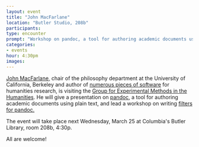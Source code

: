 ```yaml
---
layout: event
title: "John MacFarlane"
location: "Butler Studio, 208b"
participants:
type: encounter
prompt: "Workshop on pandoc, a tool for authoring academic documents using plain text, by its author John MacFarlane, chair of philosophy at University of California, Berkeley"
categories:
- events
hour: 4:30pm
images:
---
```


[John MacFarlane,](http://johnmacfarlane.net/) chair of the philosophy department at the University of California, Berkeley and author of [numerous pieces of software](http://johnmacfarlane.net/tools) for humanities research, is visiting the [Group for Experimental Methods in the Humanities](http://xpmeth.plaintext.io/).  He will give a presentation on [pandoc](http://programminghistorian.org/lessons/sustainable-authorship-in-plain-text-using-pandoc-and-markdown), a tool for authoring academic documents using plain text, and lead a workshop on writing [filters for pandoc.](http://johnmacfarlane.net/pandoc/scripting.html)

The event will take place next Wednesday, March 25 at Columbia's Butler Library, room 208b, 4:30p.

All are welcome!